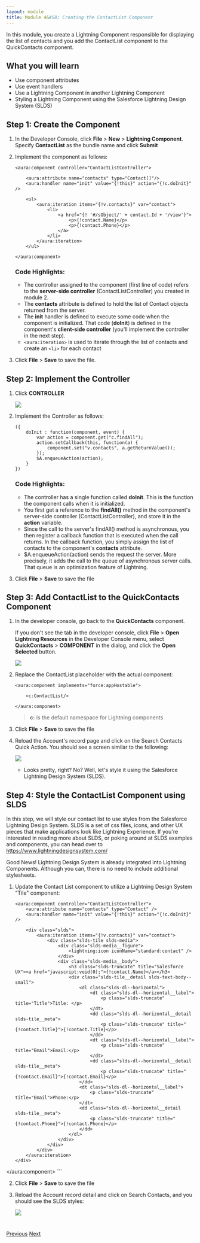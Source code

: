 ```yaml
---
layout: module
title: Module 4&#58; Creating the ContactList Component
---
```


In this module, you create a Lightning Component responsible for displaying the list of contacts and you add the ContactList component to the QuickContacts component.

## What you will learn
- Use component attributes
- Use event handlers
- Use a Lightning Component in another Lightning Component
- Styling a Lightning Component using the Salesforce Lightning Design System (SLDS)


## Step 1: Create the Component

1. In the Developer Console, click **File** > **New** > **Lightning Component**. Specify **ContactList** as the bundle name and click **Submit**

2. Implement the component as follows:

    ```
    <aura:component controller="ContactListController">

        <aura:attribute name="contacts" type="Contact[]"/>
        <aura:handler name="init" value="{!this}" action="{!c.doInit}" />

        <ul>
            <aura:iteration items="{!v.contacts}" var="contact">
                <li>
                    <a href="{! '#/sObject/' + contact.Id + '/view'}">
                        <p>{!contact.Name}</p>
                        <p>{!contact.Phone}</p>
                    </a>
                </li>
            </aura:iteration>
        </ul>

    </aura:component>
    ```

    ### Code Highlights:
    - The controller assigned to the component (first line of code) refers to the **server-side controller** (ContactListController) you created in module 2.
    - The **contacts** attribute is defined to hold the list of Contact objects returned from the server.
    - The **init** handler is defined to execute some code when the component is initialized. That code (**doInit**) is defined in the component's
**client-side controller** (you'll implement the controller in the next step).
    - ```<aura:iteration>``` is used to iterate through the list of contacts and create an ```<li>``` for each contact


1. Click **File** > **Save** to save the file.


## Step 2: Implement the Controller

1. Click **CONTROLLER**

    ![](images/component-controller.jpg)

1. Implement the Controller as follows:

    ```
    ({
        doInit : function(component, event) {
            var action = component.get("c.findAll");
            action.setCallback(this, function(a) {
                component.set("v.contacts", a.getReturnValue());
            });
            $A.enqueueAction(action);
        }
    })
    ```

    ### Code Highlights:
    - The controller has a single function called **doInit**. This is the function the component calls when it is initialized.
    - You first get a reference to the **findAll()** method in the component's server-side controller (ContactListController), and store it in the **action** variable.
    - Since the call to the server's findAll() method is asynchronous, you then register a callback function that is executed when the call returns. In the callback function, you simply assign the list of contacts to the component's **contacts** attribute.
    - $A.enqueueAction(action) sends the request the server. More precisely, it adds the call to the queue of asynchronous server calls. That queue is an optimization feature of Lightning.

1. Click **File** > **Save** to save the file


## Step 3: Add ContactList to the QuickContacts Component

1. In the developer console, go back to the **QuickContacts** component.

    If you don't see the tab in the developer console, click **File** > **Open Lightning Resources** in the Developer Console menu, select **QuickContacts** > **COMPONENT** in the dialog, and click the **Open Selected** button.

    ![](images/lightning-resources.jpg)


1. Replace the ContactList placeholder with the actual component:

    ```
    <aura:component implements="force:appHostable">

        <c:ContactList/>

    </aura:component>
    ```

    > **c:** is the default namespace for Lightning components

1. Click **File** > **Save** to save the file

1. Reload the Account's record page and click on the Search Contacts Quick Action.  You should see a screen similar to the following:

    ![](images/search_contacts_nostyle.png)

    - Looks pretty, right?  No?  Well, let's style it using the Salesforce Lightning Design System (SLDS).

## Step 4: Style the ContactList Component using SLDS

In this step, we will style our contact list to use styles from the Salesforce Lightning Design System. SLDS is a set of css files, icons, and other UX pieces that make applications look like Lightning Experience.  If you're interested in reading more about SLDS, or poking around at SLDS examples and components, you can head over to <a href="https://www.lightningdesignsystem.com/">https://www.lightningdesignsystem.com/</a>

Good News!  Lightning Design System is already integrated into Lightning Components.  Although you can, there is no need to include additional stylesheets.

1. Update the Contact List component to utilize a Lightning Design System "Tile" component:

    ```
    <aura:component controller="ContactListController">
        <aura:attribute name="contacts" type="Contact" />
        <aura:handler name="init" value="{!this}" action="{!c.doInit}" />

        <div class="slds">
            <aura:iteration items="{!v.contacts}" var="contact">
                <div class="slds-tile slds-media">
                    <div class="slds-media__figure">
                        <lightning:icon iconName="standard:contact" />
                    </div>
                    <div class="slds-media__body">
                        <h3 class="slds-truncate" title="Salesforce UX"><a href="javascript:void(0);">{!contact.Name}</a></h3>
                        <div class="slds-tile__detail slds-text-body--small">
                            <dl class="slds-dl--horizontal">
                                <dt class="slds-dl--horizontal__label">
                                    <p class="slds-truncate" title="Title">Title: </p>
                                </dt>
                                <dd class="slds-dl--horizontal__detail slds-tile__meta">
                                    <p class="slds-truncate" title="{!contact.Title}">{!contact.Title}</p>
                                </dd>
                                <dt class="slds-dl--horizontal__label">
                                    <p class="slds-truncate" title="Email">Email:</p>
                                </dt>
                                <dd class="slds-dl--horizontal__detail slds-tile__meta">
                                    <p class="slds-truncate" title="{!contact.Email}">{!contact.Email}</p>
                            </dd>
                            <dt class="slds-dl--horizontal__label">
                                <p class="slds-truncate" title="Email">Phone:</p>
                            </dt>
                            <dd class="slds-dl--horizontal__detail slds-tile__meta">
                                <p class="slds-truncate" title="{!contact.Phone}">{!contact.Phone}</p>
                            </dd>
                        </dl>
                    </div>
                </div>
            </div>
        </aura:iteration>
    </div>
</aura:component>
    ```

2. Click **File** > **Save** to save the file

3. Reload the Account record detail and click on Search Contacts, and you should see the SLDS styles:

    ![](images/search_contacts_styled.png)



<div class="row" style="margin-top:40px;">
<div class="col-sm-12">
<a href="create-lightning-application.html" class="btn btn-default"><i class="glyphicon glyphicon-chevron-left"></i> Previous</a>
<a href="create-searchbar-component.html" class="btn btn-default pull-right">Next <i class="glyphicon glyphicon-chevron-right"></i></a>
</div>
</div>
